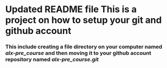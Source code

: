 ﻿# Updated README file This is a project on how to setup your git and github account
 ### This include creating a file directory on your computer named *alx-pre_course* and then moving it to your github account repository named *alx-pre_course.git*
